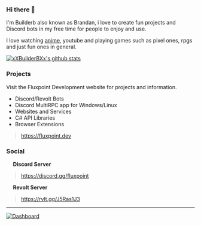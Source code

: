 ### Hi there 👋
I'm Builderb also known as Brandan, i love to create fun projects and Discord bots in my free time for people to enjoy and use.

I love watching [anime](https://myanimelist.net/animelist/Builderb), youtube and playing games such as pixel ones, rpgs and just fun ones in general.

[![xXBuilderBXx's github stats](https://github-readme-stats.vercel.app/api?username=xXBuilderBXx&show_icons=true&theme=radical&include_all_commits=true)](https://github.com/xXBuilderBXx?tab=repositories)

### Projects
Visit the Fluxpoint Development website for projects and information.
- Discord/Revolt Bots
- Discord MultiRPC app for Windows/Linux
- Websites and Services
- C# API Libraries
- Browser Extensions
> https://fluxpoint.dev

### Social
<img src="https://cdn.discordapp.com/emojis/684917368694112296.png?v=1" width="14"> **Discord Server**
> https://discord.gg/fluxpoint

<img src="https://img.fluxpoint.dev/517903160036032512.png" width="14"> **Revolt Server**
> https://rvlt.gg/J5Ras1J3
** **
[![Dashboard](https://img.fluxpoint.dev/615095926477815808.webp)](https://mod.discordservices.net)

